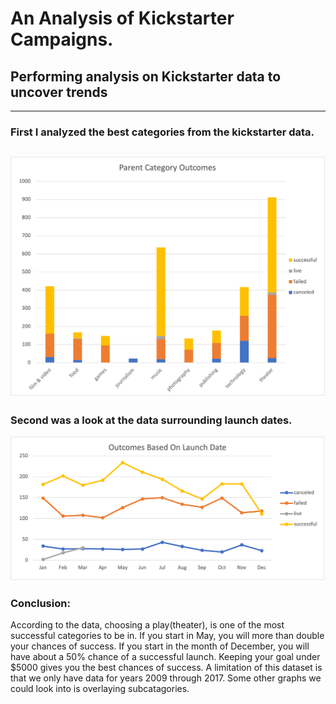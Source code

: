 # An Analysis of Kickstarter Campaigns.
## Performing analysis on Kickstarter data to uncover trends
---
###  First I analyzed the best categories from the kickstarter data.

![category](https://github.com/LaszloCravensworth/kickstarter-analysis/blob/main/Parent%20Category%20Outcomes.png)
---
###  Second was a look at the data surrounding launch dates.

![launch](https://github.com/LaszloCravensworth/kickstarter-analysis/blob/main/Outcomes%20Based%20On%20Launch%20Date.png)

### Conclusion:
  According to the data, choosing a play(theater), is one of the most successful categories to be in. If you start in May, you will more than double your chances of success. If you start in the month of December, you will have about a 50% chance of a successful launch. Keeping your goal under $5000 gives you the best chances of success. A limitation of this dataset is that we only have data for years 2009 through 2017. Some other graphs we could look into is overlaying subcatagories.
